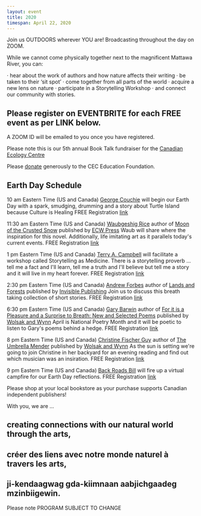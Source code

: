 ```yaml
---
layout: event
title: 2020
timespan: April 22, 2020
---
```


Join us OUTDOORS wherever YOU are! Broadcasting throughout the day on ZOOM.

While we cannot come physically together next to the magnificent Mattawa River, you can:
 
·      hear about the work of authors and how nature affects their writing
·      be taken to their ‘sit spot’
·      come together from all parts of the world
·      acquire a new lens on nature
·      participate in a Storytelling Workshop
·      and connect our community with stories.

## Please register on EVENTBRITE for each FREE event as per LINK below. 

A ZOOM ID will be emailed to you once you have registered. 

Please note this is our 5th annual Book Talk fundraiser for the [Canadian Ecology Centre](https://www.canadianecology.ca/)

Please [donate](https://www.canadianecology.ca/donate/) generously to the CEC Education Foundation.

## Earth Day Schedule

10 am Eastern Time (US and Canada)
<i class="fa fa-microphone" aria-hidden="true"></i> [George Couchie](http://www.nativeawarenesstraining.ca/)
will begin our Earth Day with a spark, smudging, drumming and a story about Turtle Island because Culture is Healing
<i class="fa fa-microphone" aria-hidden="true"></i> FREE Registration [link](https://www.eventbrite.ca/e/mattawariverwritersfestival-earth-day-with-george-couchie-registration-102271318266?aff=affiliate1)


11:30 am Eastern Time (US and Canada) 
<i class="fa fa-microphone" aria-hidden="true"></i> [Waubgeshig Rice](https://www.waub.ca/about/) author of [Moon of the Crusted Snow](https://ecwpress.com/products/moon-of-the-crusted-snow?_pos=1&_sid=9ef8128d3&_ss=r) published by [ECW Press](https://ecwpress.com/) Waub will share where the inspiration for this novel. Additionally, life imitating art as it parallels today's current events.
<i class="fas fa-leaf"></i> FREE Registration [link](https://www.eventbrite.ca/e/mattawariverwritersfestival-earth-day-with-waubgeshig-rice-tickets-102272977228?aff=affiliate1 )


1 pm Eastern Time (US and Canada)
<i class="fa fa-microphone" aria-hidden="true"></i>  [Terry A. Campbell](https://www.nipissingu.ca/users/terry-campbell) will facilitate a workshop called Storytelling as Medicine. There is a storytelling proverb ... tell me a fact and I'll learn, tell me a truth and I'll believe but tell me a story and it will live in my heart forever.
<i class="fas fa-leaf"></i> FREE Registration [link](https://www.eventbrite.ca/e/mattawariverwritersfestival-earth-day-with-terry-campbell-tickets-102273256062?aff=affiliate1)


2:30 pm Eastern Time (US and Canada)
<i class="fa fa-microphone" aria-hidden="true"></i>  [Andrew Forbes](https://andrewgforbes.com/) author of [Lands and Forests](https://invisiblepublishing.com/product/lands-and-forests/) published by [Invisible Publishing](https://invisiblepublishing.com/)
Join us to discuss this breath taking collection of short stories.
<i class="fas fa-leaf"></i> FREE Registration [link](https://www.eventbrite.ca/e/mattawariverwritersfestival-earth-day-with-andrew-forbes-tickets-102307009018?aff=affiliate1)


6:30 pm Eastern Time (US and Canada)
<i class="fa fa-microphone" aria-hidden="true"></i>  [Gary Barwin](https://garybarwin.com/) author of [For it is a Pleasure and a Surprise to Breath: New and Selected Poems](https://bookstore.wolsakandwynn.ca/products/for-it-is-a-pleasure-and-a-surprise-to-breathe) published by [Wolsak and Wynn](https://www.wolsakandwynn.ca/)
April is National Poetry Month and it will be poetic to listen to Gary's poems behind a hedge.
<i class="fas fa-leaf"></i> FREE Registration [link](https://www.eventbrite.ca/e/mattawariverwritersfestival-earth-day-with-gary-barwin-tickets-102307512524?aff=affiliate1) 


8 pm Eastern Time (US and Canada)
<i class="fa fa-microphone" aria-hidden="true"></i>  [Christine Fischer Guy](http://www.christinefischerguy.com/) author of [The Umbrella Mender](https://bookstore.wolsakandwynn.ca/products/the-umbrella-mender) published by [Wolsak and Wynn](https://www.wolsakandwynn.ca/)
As the sun is setting we're going to join Christine in her backyard for an evening reading and find out which musician was an insiration.
<i class="fas fa-leaf"></i> FREE Registration [link](https://www.eventbrite.ca/e/mattawariverwritersfestival-earth-day-with-christine-fischer-guy-tickets-102307959862?aff=affiliate1)


9 pm Eastern Time (US and Canada)
<i class="fa fa-microphone" aria-hidden="true"></i>  [Back Roads Bill](https://www.steerto.com/?page_id=72) will fire up a virtual campfire for our Earth Day reflections.
<i class="fas fa-leaf"></i> FREE Registration [link](https://www.eventbrite.ca/e/mattawariverwritersfestival-earth-day-with-back-roads-bill-tickets-102308270792?aff=affiliate1)

Please shop at your local bookstore as your purchase supports Canadian independent publishers!

With you, we are ... 

## creating connections with our natural world through the arts,

## créer des liens avec notre monde naturel à travers les arts,

## ji-kendaagwag gda-kiimnaan aabjichgaadeg mzinbiigewin.


<i class="fas fa-leaf"></i> Please note  PROGRAM SUBJECT TO CHANGE <i class="far fa-leaf"></i>